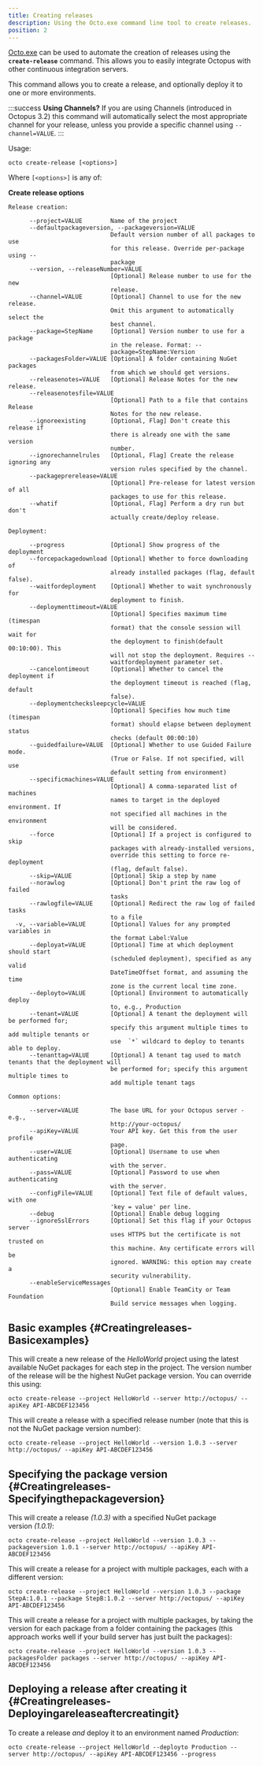 ```yaml
---
title: Creating releases
description: Using the Octo.exe command line tool to create releases.
position: 2
---
```


[Octo.exe](/docs/api-and-integration/octo.exe-command-line/index.md) can be used to automate the creation of releases using the **`create-release`** command. This allows you to easily integrate Octopus with other continuous integration servers.

This command allows you to create a release, and optionally deploy it to one or more environments.

:::success
**Using Channels?**
If you are using Channels (introduced in Octopus 3.2) this command will automatically select the most appropriate channel for your release, unless you provide a specific channel using `--channel=VALUE`.
:::

Usage:

```text
octo create-release [<options>]
```

Where `[<options>]` is any of:

**Create release options**

```text
Release creation: 

      --project=VALUE        Name of the project
      --defaultpackageversion, --packageversion=VALUE
                             Default version number of all packages to use 
                             for this release. Override per-package using --
                             package
      --version, --releaseNumber=VALUE
                             [Optional] Release number to use for the new 
                             release.
      --channel=VALUE        [Optional] Channel to use for the new release. 
                             Omit this argument to automatically select the 
                             best channel.
      --package=StepName     [Optional] Version number to use for a package 
                             in the release. Format: --
                             package=StepName:Version
      --packagesFolder=VALUE [Optional] A folder containing NuGet packages 
                             from which we should get versions.
      --releasenotes=VALUE   [Optional] Release Notes for the new release.
      --releasenotesfile=VALUE
                             [Optional] Path to a file that contains Release 
                             Notes for the new release.
      --ignoreexisting       [Optional, Flag] Don't create this release if 
                             there is already one with the same version 
                             number.
      --ignorechannelrules   [Optional, Flag] Create the release ignoring any 
                             version rules specified by the channel.
      --packageprerelease=VALUE
                             [Optional] Pre-release for latest version of all 
                             packages to use for this release.
      --whatif               [Optional, Flag] Perform a dry run but don't 
                             actually create/deploy release.

Deployment: 

      --progress             [Optional] Show progress of the deployment
      --forcepackagedownload [Optional] Whether to force downloading of 
                             already installed packages (flag, default false).
      --waitfordeployment    [Optional] Whether to wait synchronously for 
                             deployment to finish.
      --deploymenttimeout=VALUE
                             [Optional] Specifies maximum time (timespan 
                             format) that the console session will wait for 
                             the deployment to finish(default 00:10:00). This 
                             will not stop the deployment. Requires --
                             waitfordeployment parameter set.
      --cancelontimeout      [Optional] Whether to cancel the deployment if 
                             the deployment timeout is reached (flag, default 
                             false).
      --deploymentchecksleepcycle=VALUE
                             [Optional] Specifies how much time (timespan 
                             format) should elapse between deployment status 
                             checks (default 00:00:10)
      --guidedfailure=VALUE  [Optional] Whether to use Guided Failure mode. 
                             (True or False. If not specified, will use 
                             default setting from environment)
      --specificmachines=VALUE
                             [Optional] A comma-separated list of machines 
                             names to target in the deployed environment. If 
                             not specified all machines in the environment 
                             will be considered.
      --force                [Optional] If a project is configured to skip 
                             packages with already-installed versions, 
                             override this setting to force re-deployment 
                             (flag, default false).
      --skip=VALUE           [Optional] Skip a step by name
      --norawlog             [Optional] Don't print the raw log of failed 
                             tasks
      --rawlogfile=VALUE     [Optional] Redirect the raw log of failed tasks 
                             to a file
  -v, --variable=VALUE       [Optional] Values for any prompted variables in 
                             the format Label:Value
      --deployat=VALUE       [Optional] Time at which deployment should start 
                             (scheduled deployment), specified as any valid 
                             DateTimeOffset format, and assuming the time 
                             zone is the current local time zone.
      --deployto=VALUE       [Optional] Environment to automatically deploy 
                             to, e.g., Production
      --tenant=VALUE         [Optional] A tenant the deployment will be performed for; 
                             specify this argument multiple times to add multiple tenants or 
                             use  `*` wildcard to deploy to tenants able to deploy.
      --tenanttag=VALUE	     [Optional] A tenant tag used to match tenants that the deployment will 
                             be performed for; specify this argument multiple times to 
                             add multiple tenant tags

Common options: 

      --server=VALUE         The base URL for your Octopus server - e.g., 
                             http://your-octopus/
      --apiKey=VALUE         Your API key. Get this from the user profile 
                             page.
      --user=VALUE           [Optional] Username to use when authenticating 
                             with the server.
      --pass=VALUE           [Optional] Password to use when authenticating 
                             with the server.
      --configFile=VALUE     [Optional] Text file of default values, with one 
                             'key = value' per line.
      --debug                [Optional] Enable debug logging
      --ignoreSslErrors      [Optional] Set this flag if your Octopus server 
                             uses HTTPS but the certificate is not trusted on 
                             this machine. Any certificate errors will be 
                             ignored. WARNING: this option may create a 
                             security vulnerability.
      --enableServiceMessages
                             [Optional] Enable TeamCity or Team Foundation 
                             Build service messages when logging.

```

## Basic examples {#Creatingreleases-Basicexamples}

This will create a new release of the *HelloWorld* project using the latest available NuGet packages for each step in the project. The version number of the release will be the highest NuGet package version. You can override this using:

```text
octo create-release --project HelloWorld --server http://octopus/ --apiKey API-ABCDEF123456
```

This will create a release with a specified release number (note that this is not the NuGet package version number):

```text
octo create-release --project HelloWorld --version 1.0.3 --server http://octopus/ --apiKey API-ABCDEF123456
```

## Specifying the package version {#Creatingreleases-Specifyingthepackageversion}

This will create a release *(1.0.3)* with a specified NuGet package version *(1.0.1)*:

```text
octo create-release --project HelloWorld --version 1.0.3 --packageversion 1.0.1 --server http://octopus/ --apiKey API-ABCDEF123456
```

This will create a release for a project with multiple packages, each with a different version:

```text
octo create-release --project HelloWorld --version 1.0.3 --package StepA:1.0.1 --package StepB:1.0.2 --server http://octopus/ --apiKey API-ABCDEF123456
```

This will create a release for a project with multiple packages, by taking the version for each package from a folder containing the packages (this approach works well if your build server has just built the packages):

```text
octo create-release --project HelloWorld --version 1.0.3 --packagesFolder packages --server http://octopus/ --apiKey API-ABCDEF123456
```

## Deploying a release after creating it {#Creatingreleases-Deployingareleaseaftercreatingit}

To create a release *and* deploy it to an environment named *Production*:

```text
octo create-release --project HelloWorld --deployto Production --server http://octopus/ --apiKey API-ABCDEF123456 --progress
```
